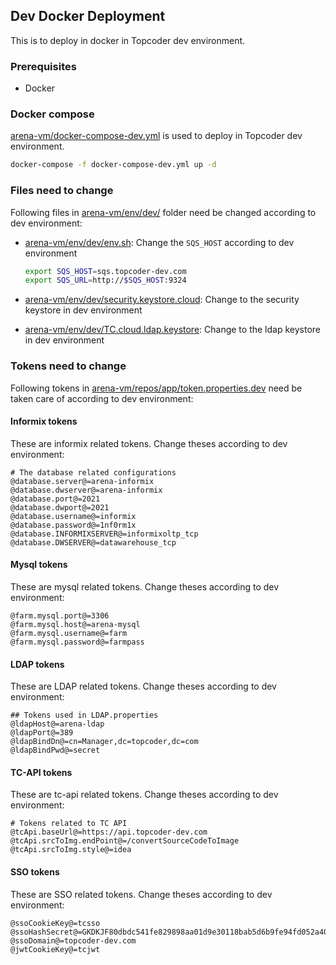 ## Dev Docker Deployment

This is to deploy in docker in Topcoder dev environment.

### Prerequisites

  - Docker

### Docker compose

[arena-vm/docker-compose-dev.yml](../docker-compose-dev.yml) is used to deploy in Topcoder dev environment.

```bash
docker-compose -f docker-compose-dev.yml up -d
```



### Files need to change

Following files in [arena-vm/env/dev/](../env/dev/) folder need be changed according to dev environment:

- [arena-vm/env/dev/env.sh](../env/dev/env.sh): Change the `SQS_HOST` according to dev environment

  ```bash
  export SQS_HOST=sqs.topcoder-dev.com
  export SQS_URL=http://$SQS_HOST:9324
  ```

- [arena-vm/env/dev/security.keystore.cloud](../env/dev/security.keystore.cloud): Change to the security keystore in dev environment

- [arena-vm/env/dev/TC.cloud.ldap.keystore](../env/dev/TC.cloud.ldap.keystore): Change to the ldap keystore in dev environment



### Tokens need to change

Following tokens in  [arena-vm/repos/app/token.properties.dev](../repos/app/token.properties.dev)  need be taken care of according to dev environment:

#### Informix tokens

These are informix related tokens. Change theses according to dev environment:

```properties
# The database related configurations
@database.server@=arena-informix
@database.dwserver@=arena-informix
@database.port@=2021
@database.dwport@=2021
@database.username@=informix
@database.password@=1nf0rm1x
@database.INFORMIXSERVER@=informixoltp_tcp
@database.DWSERVER@=datawarehouse_tcp
```

#### Mysql tokens

These are mysql related tokens. Change theses according to dev environment:

```properties
@farm.mysql.port@=3306
@farm.mysql.host@=arena-mysql
@farm.mysql.username@=farm
@farm.mysql.password@=farmpass
```

#### LDAP tokens

These are LDAP related tokens. Change theses according to dev environment:

```properties
## Tokens used in LDAP.properties
@ldapHost@=arena-ldap
@ldapPort@=389
@ldapBindDn@=cn=Manager,dc=topcoder,dc=com
@ldapBindPwd@=secret
```

#### TC-API tokens

These are tc-api related tokens. Change theses according to dev environment:

```properties
# Tokens related to TC API
@tcApi.baseUrl@=https://api.topcoder-dev.com
@tcApi.srcToImg.endPoint@=/convertSourceCodeToImage
@tcApi.srcToImg.style@=idea
```

#### SSO tokens

These are SSO related tokens. Change theses according to dev environment:

```properties
@ssoCookieKey@=tcsso
@ssoHashSecret@=GKDKJF80dbdc541fe829898aa01d9e30118bab5d6b9fe94fd052a40069385f5628
@ssoDomain@=topcoder-dev.com
@jwtCookieKey@=tcjwt
```

